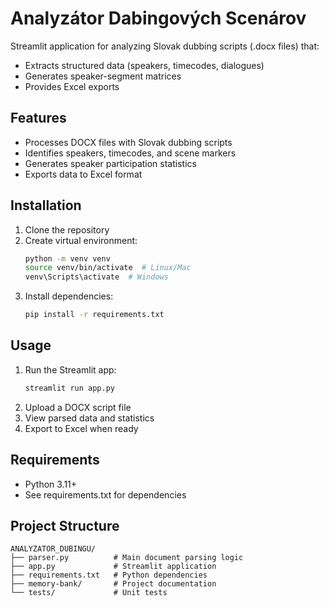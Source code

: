 # Analyzátor Dabingových Scenárov

Streamlit application for analyzing Slovak dubbing scripts (.docx files) that:
- Extracts structured data (speakers, timecodes, dialogues)
- Generates speaker-segment matrices
- Provides Excel exports

## Features
- Processes DOCX files with Slovak dubbing scripts
- Identifies speakers, timecodes, and scene markers
- Generates speaker participation statistics
- Exports data to Excel format

## Installation
1. Clone the repository
2. Create virtual environment:
   ```bash
   python -m venv venv
   source venv/bin/activate  # Linux/Mac
   venv\Scripts\activate  # Windows
   ```
3. Install dependencies:
   ```bash
   pip install -r requirements.txt
   ```

## Usage
1. Run the Streamlit app:
   ```bash
   streamlit run app.py
   ```
2. Upload a DOCX script file
3. View parsed data and statistics
4. Export to Excel when ready

## Requirements
- Python 3.11+
- See requirements.txt for dependencies

## Project Structure
```
ANALYZATOR_DUBINGU/
├── parser.py          # Main document parsing logic
├── app.py             # Streamlit application
├── requirements.txt   # Python dependencies
├── memory-bank/       # Project documentation
└── tests/             # Unit tests
